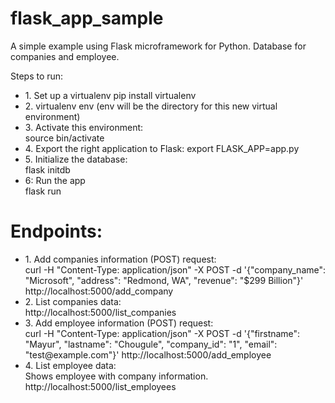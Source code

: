 # flask_app_sample
A simple example using Flask microframework for Python. Database for companies and employee.

Steps to run:
<ul>
<li>1. Set up a virtualenv pip install virtualenv</li>
<li>2. virtualenv env (env will be the directory for this new virtual environment)</li>
<li>3. Activate this environment:<br/> source bin/activate</li>
<li>4. Export the right application to Flask:
    export FLASK_APP=app.py</li>
<li>5. Initialize the database:<br/>
    flask initdb</li>
<li>6: Run the app<br/>
flask run</li>
</ul>

# Endpoints:

<ul>
<li>
1. Add companies information (POST) request:<br/>
    curl -H "Content-Type: application/json" -X POST -d '{"company_name": "Microsoft", "address": "Redmond, WA", "revenue": "$299 Billion"}' http://localhost:5000/add_company
</li>
<li>
2. List companies data:<br/>
    http://localhost:5000/list_companies
</li>
<li>
3. Add employee information (POST) request:<br/>
    curl -H "Content-Type: application/json" -X POST -d '{"firstname": "Mayur", "lastname": "Chougule", "company_id": "1", "email": "test@example.com"}' http://localhost:5000/add_employee
</li>
<li>
4. List employee data:<br/>
    Shows employee with company information.<br/>
    http://localhost:5000/list_employees
</li>
